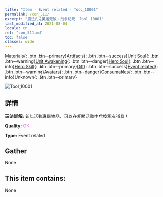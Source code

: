 ```yaml
---
title: "Item - Event related - Tool_10001"
permalink: /con_511/
excerpt: "魔法门之英雄无敌：战争纪元  Tool_10001"
last_modified_at: 2021-08-04
locale: cn
ref: "con_511.md"
toc: false
classes: wide
---
```

 [Materials](/ItemsCN/){: .btn .btn--primary}[Artifacts](/ItemsCN/Artifacts/){: .btn .btn--success}[Unit Soul](/ItemsCN/UnitSoul/){: .btn .btn--warning}[Unit Awakening](/ItemsCN/UnitAwakening/){: .btn .btn--danger}[Hero Soul](/ItemsCN/HeroSoul/){: .btn .btn--info}[Hero Skill](/ItemsCN/HeroSkill/){: .btn .btn--primary}[Gift](/ItemsCN/Gift/){: .btn .btn--success}[Event related](/ItemsCN/Events/){: .btn .btn--warning}[Avatars](/ItemsCN/Avatars/){: .btn .btn--danger}[Consumables](/ItemsCN/Consumables/){: .btn .btn--info}[Unknown](/ItemsCN/Unknown/){: .btn .btn--primary}

 ![Tool_10001](/images/t/i_10001.png)

## 詳情
 **玩法詳解:** 新年活動專屬物品，可以在相關活動中兌換稀有道具！

 **Quality:** <span style="color: #DA70D6">OK</span>

 **Type:** Event related

## Gather

  None

## This item contains:

  None

